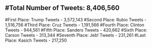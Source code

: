 #Total Number of Tweets: 8,406,560 
---
#First Place: Trump Tweets - 3,572,143
#Second Place: Rubio Tweets - 1,516,756
#Third Place: Cruz Tweets - 1,191,566
#Fourth Place: Clinton Tweets - 944,561
#Fifth Place: Sanders Tweets - 420,662
#Sixth Place: Carson Tweets - 313,344
#Seventh Place: Jeb! Tweets - 231,261
#Last Place: Kasich Tweets - 217,250
